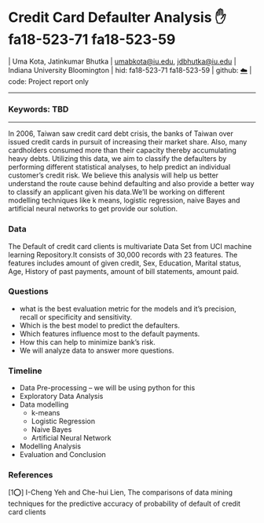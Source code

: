 # Credit Card Defaulter Analysis :hand: fa18-523-71 fa18-523-59

| Uma Kota, Jatinkumar Bhutka
| umabkota@iu.edu, jdbhutka@iu.edu
| Indiana University Bloomington
| hid: fa18-523-71 fa18-523-59
| github: [:cloud:](https://github.com/cloudmesh-community/fa18-523-71/edit/master/project-report/report.md)
| code: Project report only

---

### Keywords: TBD

---

In 2006, Taiwan saw credit card debt crisis, the banks of Taiwan over issued credit cards in pursuit of
increasing their market share. Also, many cardholders consumed more than their capacity thereby
accumulating heavy debts. Utilizing this data, we aim to classify the defaulters by performing
different statistical analyses, to help predict an individual customer’s credit risk. We believe this
analysis will help us better understand the route cause behind defaulting and also provide a better
way to classify an applicant given his data.We’ll be working on different modelling techniques like
k means, logistic regression, naive Bayes and artificial neural networks to get provide our solution.

### Data
  
The Default of credit card clients is multivariate Data Set from UCI machine learning Repository.It
consists of 30,000 records with 23 features. The features includes amount of given credit, Sex,
Education, Marital status, Age, History of past payments, amount of bill statements, amount paid.

### Questions

* what is the best evaluation metric for the models and it’s precision, recall or specificity and
sensitivity.
* Which is the best model to predict the defaulters.
* Which features influence most to the default payments.
* How this can help to minimize bank’s risk.
* We will analyze data to answer more questions.

### Timeline

* Data Pre-processing – we will be using python for this
* Exploratory Data Analysis
* Data modelling
  * k-means
  * Logistic Regression
  * Naive Bayes
  * Artificial Neural Network
* Modelling Analysis
* Evaluation and Conclusion

### References

[1:o:] I-Cheng Yeh and Che-hui Lien, The comparisons of data mining techniques for the predictive
accuracy of probability of default of credit card clients
